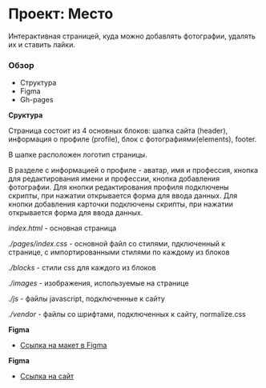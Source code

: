 # Проект: Место

Интерактивная страницей, куда можно добавлять фотографии, удалять их и ставить лайки.

### Обзор

* Структура
* Figma
* Gh-pages

**Сруктура**

Страница состоит из 4 основных блоков: шапка сайта (header), информация о профиле (profile), блок с фотографиями(elements), footer.

В шапке расположен логотип страницы.

В разделе с информацией о профиле - аватар, имя и профессия, кнопка для редактирования имени и профессии, кнопка добавления фотографии.
Для кнопки редактирования профиля подключены скрипты, при нажатии открывается форма для ввода данных.
Для кнопки добавления карточки подключены скрипты, при нажатии открывается форма для ввода данных.

*index.html* - основная страница

*./pages/index.css* - основной файл со стилями, пдключенный к странице, с импортированными стилями по каждому из блоков

*./blocks* - стили css для каждого из блоков

*./images* - изображения, используемые на странице

*./js* - файлы javascript, подключенные к сайту

*./vendor* - файлы со шрифтами, подключенных к сайту, normalize.css

**Figma**

* [Ссылка на макет в Figma](https://www.figma.com/file/2cn9N9jSkmxD84oJik7xL7/JavaScript.-Sprint-4?node-id=0%3A1)

**Figma**

* [Ссылка на сайт](https://rustam240985.github.io/mesto/)
